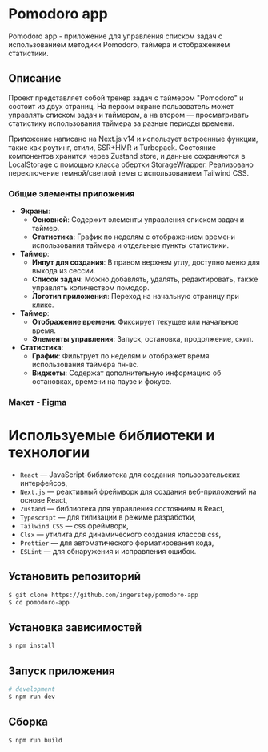 # Pomodoro app

Pomodoro app - приложение для управления списком задач с использованием методики Pomodoro, таймера и отображением статистики.

## Описание

Проект представляет собой трекер задач с таймером "Pomodoro" и состоит из двух страниц. На первом экране пользователь может управлять списком задач и таймером, а на втором — просматривать статистику использования таймера за разные периоды времени.

Приложение написано на Next.js v14 и использует встроенные функции, такие как роутинг, стили, SSR+HMR и Turbopack. Состояние компонентов хранится через Zustand store, и данные сохраняются в LocalStorage с помощью класса обертки StorageWrapper. Реализовано переключение темной/светлой темы с использованием Tailwind CSS.

### Общие элементы приложения

- **Экраны**:
  - **Основной**: Содержит элементы управления списком задач и таймер.
  - **Статистика**: График по неделям с отображением времени использования таймера и отдельные пункты статистики.
- **Таймер**:
  - **Инпут для создания**: В правом верхнем углу, доступно меню для выхода из сессии.
  - **Список задач**: Можно добавлять, удалять, редактировать, также управлять количеством помодор.
  - **Логотип приложения**: Переход на начальную страницу при клике.
- **Таймер**:
  - **Отображение времени**: Фиксирует текущее или начальное время.
  - **Элементы управления**: Запуск, остановка, продолжение, скип.
- **Статистика**:
  - **График**: Фильтрует по неделям и отображет время использования таймера пн-вс.
  - **Виджеты**: Содержат дополнительную информацию об остановках, времени на паузе и фокусе.

### Макет - [Figma](https://www.figma.com/design/4gQfoY8SSFlhh8E8zWvkup/Pomodoro?node-id=0-1&node-type=canvas&t=8hHOGiUttvlpcSjr-0)

# Используемые библиотеки и технологии

- `React` — JavaScript-библиотека для создания пользовательских интерфейсов,
- `Next.js` — реактивный фреймворк для создания веб-приложений на основе React,
- `Zustand` — библиотека для управления состоянием в React,
- `Typescript` — для типизации в режиме разработки,
- `Tailwind CSS` — css фреймворк,
- `Clsx` — утилита для динамического создания классов css,
- `Prettier` — для автоматического форматирования кода,
- `ESLint` — для обнаружения и исправления ошибок.
    
## Установить репозиторий

```bash
$ git clone https://github.com/ingerstep/pomodoro-app
$ cd pomodoro-app
```

## Установка зависимостей

```bash
$ npm install
```

## Запуск приложения

```bash
# development
$ npm run dev
```

## Cборка

```bash
$ npm run build
```
